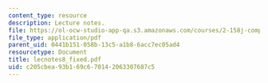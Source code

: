 ```yaml
---
content_type: resource
description: Lecture notes.
file: https://ol-ocw-studio-app-qa.s3.amazonaws.com/courses/2-158j-computational-geometry-spring-2003/c205cbea93b169c670142063307687c5_lecnotes8_fixed.pdf
file_type: application/pdf
parent_uid: 0441b151-058b-13c5-a1b8-6acc7ec05ad4
resourcetype: Document
title: lecnotes8_fixed.pdf
uid: c205cbea-93b1-69c6-7014-2063307687c5
---
```

